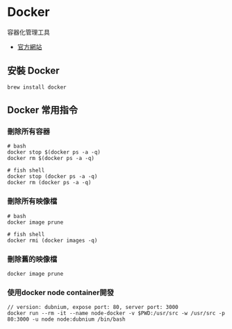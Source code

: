 # Docker

容器化管理工具

- [官方網站](https://www.docker.com/)

## 安裝 Docker

```
brew install docker
```

## Docker 常用指令

### 刪除所有容器

```
# bash
docker stop $(docker ps -a -q)
docker rm $(docker ps -a -q)

# fish shell
docker stop (docker ps -a -q)
docker rm (docker ps -a -q)
```

### 刪除所有映像檔

```
# bash
docker image prune

# fish shell
docker rmi (docker images -q)
```

### 刪除舊的映像檔

```
docker image prune
```

### 使用docker node container開發

```
// version: dubnium, expose port: 80, server port: 3000
docker run --rm -it --name node-docker -v $PWD:/usr/src -w /usr/src -p 80:3000 -u node node:dubnium /bin/bash
```
